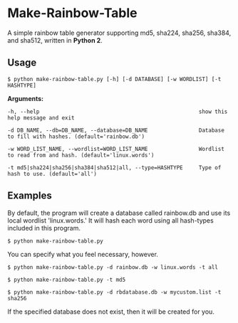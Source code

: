 # Make-Rainbow-Table
A simple rainbow table generator supporting md5, sha224, sha256, sha384, and sha512, written in **Python 2**.

## Usage

    $ python make-rainbow-table.py [-h] [-d DATABASE] [-w WORDLIST] [-t HASHTYPE]
    
**Arguments:** 

    -h, --help                                                  show this help message and exit
  
    -d DB_NAME, --db=DB_NAME, --database=DB_NAME                Database to fill with hashes. (default='rainbow.db')
                        
    -w WORD_LIST_NAME, --wordlist=WORD_LIST_NAME                Wordlist to read from and hash. (default='linux.words')
                        
    -t md5|sha224|sha256|sha384|sha512|all, --type=HASHTYPE     Type of hash to use. (default='all')


## Examples

By default, the program will create a database called rainbow.db and use its local wordlist 'linux.words.' It will hash each word using all hash-types included in this program.
    
    $ python make-rainbow-table.py

You can specify what you feel necessary, however.
    
    $ python make-rainbow-table.py -d rainbow.db -w linux.words -t all
    
    $ python make-rainbow-table.py -t md5
    
    $ python make-rainbow-table.py -d rbdatabase.db -w mycustom.list -t sha256

If the specified database does not exist, then it will be created for you.
